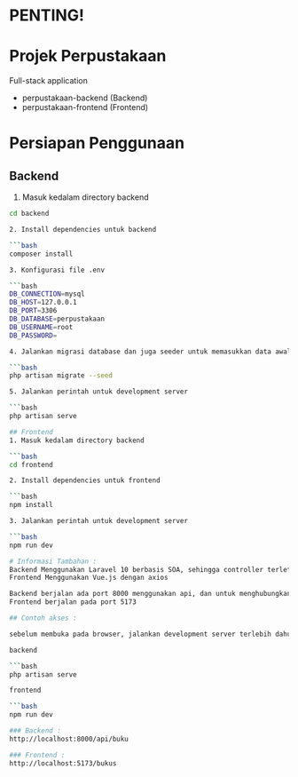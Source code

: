 # PENTING!
# Projek Perpustakaan

Full-stack application
- perpustakaan-backend (Backend)
- perpustakaan-frontend (Frontend)

# Persiapan Penggunaan

## Backend
1. Masuk kedalam directory backend

```bash
cd backend

2. Install dependencies untuk backend

```bash
composer install

3. Konfigurasi file .env

```bash
DB_CONNECTION=mysql
DB_HOST=127.0.0.1
DB_PORT=3306
DB_DATABASE=perpustakaan
DB_USERNAME=root
DB_PASSWORD=

4. Jalankan migrasi database dan juga seeder untuk memasukkan data awal/dummy

```bash
php artisan migrate --seed

5. Jalankan perintah untuk development server

```bash
php artisan serve

## Frontend
1. Masuk kedalam directory backend

```bash
cd frontend

2. Install dependencies untuk frontend

```bash
npm install

3. Jalankan perintah untuk development server

```bash
npm run dev

# Informasi Tambahan :
Backend Menggunakan Laravel 10 berbasis SOA, sehingga controller terletak pada app/Services
Frontend Menggunakan Vue.js dengan axios

Backend berjalan ada port 8000 menggunakan api, dan untuk menghubungkan ke Frondend menggunakan CORS
Frontend berjalan pada port 5173

## Contoh akses :

sebelum membuka pada browser, jalankan development server terlebih dahulu pada terminal

backend

```bash
php artisan serve

frontend

```bash
npm run dev

### Backend :
http://localhost:8000/api/buku

### Frontend :
http://localhost:5173/bukus
